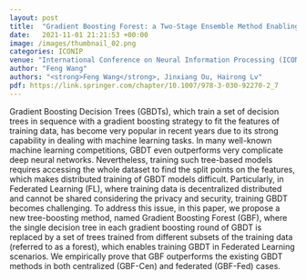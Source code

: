 ```yaml
---
layout: post
title:  "Gradient Boosting Forest: a Two-Stage Ensemble Method Enabling Federated Learning of GBDTs"
date:   2021-11-01 21:21:53 +00:00
image: /images/thumbnail_02.png
categories: ICONIP
venue: "International Conference on Neural Information Processing (ICONIP2021)"
author: "Feng Wang"
authors: "<strong>Feng Wang</strong>, Jinxiang Ou, Hairong Lv"
pdf: https://link.springer.com/chapter/10.1007/978-3-030-92270-2_7
---
```

Gradient Boosting Decision Trees (GBDTs), which train a set of decision trees in sequence with a gradient boosting strategy to fit the features of training data, has become very popular in recent years due to its strong capability in dealing with machine learning tasks. In many well-known machine learning competitions, GBDT even outperforms very complicate deep neural networks. Nevertheless, training such tree-based models requires accessing the whole dataset to find the split points on the features, which makes distributed training of GBDT models difficult. Particularly, in Federated Learning (FL), where training data is decentralized distributed and cannot be shared considering the privacy and security, training GBDT becomes challenging. To address this issue, in this paper, we propose a new tree-boosting method, named Gradient Boosting Forest (GBF), where the single decision tree in each gradient boosting round of GBDT is replaced by a set of trees trained from different subsets of the training data (referred to as a forest), which enables training GBDT in Federated Learning scenarios. We empirically prove that GBF outperforms the existing GBDT methods in both centralized (GBF-Cen) and federated (GBF-Fed) cases.
